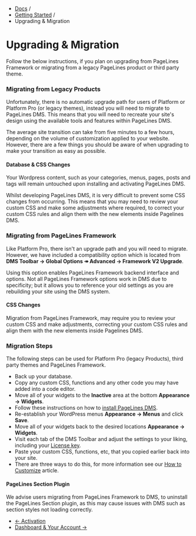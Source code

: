 <div class="row-fluid">
	<div class="span12">
		<ul class="breadcrumb">
  			<li><a href="http://docs.pagelines.com/">Docs</a> <span class="divider">/</span></li>
  			<li><a href="http://docs.pagelines.com/getting-started">Getting Started</a> <span class="divider">/</span></li>
  			<li class="active">Upgrading & Migration</li>
		</ul>
	</div>
</div>

# Upgrading & Migration #

<p>Follow the below instructions, if you plan on upgrading from PageLines Framework or migrating from a 
legacy PageLines product or third party theme.</p>

<h3>Migrating from Legacy Products</h3>

<p>Unfortunately, there is no automatic upgrade path for users of Platform or Platform Pro (or legacy themes), 
instead you will need to migrate to PageLines DMS. This means that you will need to recreate your site's design 
using the available tools and features within PageLines DMS.</p>

<p>The average site transition can take from five minutes to a few hours, depending on the volume of customization 
applied to your website. However, there are a few things you should be aware of when upgrading to make 
your transition as easy as possible.</p>

<div class="bs-callout bs-callout-info" id="callout-less-compilation">
  <h4>Database & CSS Changes</h4>
  <p>Your Wordpress content, such as your categories, menus, pages, posts and tags will remain untouched upon installing 
  and activating PageLines DMS.</p>
  <p>Whilst developing PageLines DMS, it is very difficult to prevent some CSS changes from occurring. This means 
  that you may need to review your custom CSS and make some adjustments where required, to correct your custom CSS 
  rules and align them with the new elements inside Pagelines DMS.</p>
</div>

<h3>Migrating from PageLines Framework</h3>

<p>Like Platform Pro, there isn't an upgrade path and you will need to migrate. However, we have included a 
compatibility option which is located from <strong>DMS Toolbar → Global Options ↠ Advanced → Framework V2 Upgrade</strong>.</p>

<p>Using this option enables PageLines Framework backend interface and options. Not all PageLines Framework options work 
in DMS due to specificity; but it allows you to reference your old settings as you are rebuilding your site using 
the DMS system.</p>

<div class="bs-callout bs-callout-info" id="callout-less-compilation">
  <h4>CSS Changes</h4>
  <p>Migration from PageLines Framework, may require you to review your custom CSS and make adjustments, correcting your custom CSS 
  rules and align them with the new elements inside Pagelines DMS.</p>
</div>

<h3>Migration Steps</h3>

<p>The following steps can be used for Platform Pro (legacy Products), third party themes and PageLines Framework.</p>

<ul>
  <li>Back up your database.</li>
  <li>Copy any custom CSS, functions and any other code you may have added into a code editor.</li>
  <li>Move all of your widgets to the <strong>Inactive</strong> area at the bottom <strong>Appearance → Widgets</strong>.</li>
  <li>Follow these instructions on how to <a href="#installation">install PageLines DMS</a>.</li>
  <li>Re-establish your WordPress menus <strong>Appearance → Menus</strong> and click <strong>Save</strong>.</li>
  <li>Move all of your widgets back to the desired locations <strong>Appearance → Widgets</strong>.</li>
  <li>Visit each tab of the DMS Toolbar and adjust the settings to your liking, including your <a href="#adding_your_license">License key</a>.</li>
  <li>Paste your custom CSS, functions, etc, that you copied earlier back into your site.</li>
  <li>There are three ways to do this, for more information see our <a href="#how_to_customize">How to Customize</a> article.</li>
</ul>

<div class="bs-callout bs-callout-danger" id="callout-less-compilation">
  <h4>PageLines Section Plugin</h4>
  <p>We advise users migrating from PageLines Framework to DMS, to uninstall the PageLines Section plugin, 
  as this may cause issues with DMS such as section styles not loading correctly.</p>
</div>


<div class="row-fluid">
	<div class="span12">
		<ul class="pager">
			<li class="pull-left"><a href="http://docs.pagelines.com/getting-started/activation">&larr; Activation</a></li>
  			<li class="pull-right"><a href="http://docs.pagelines.com/getting-started/dashboard-account">Dashboard & Your Account &rarr;</i></a></li>
		</ul>
	</div>
</div>

